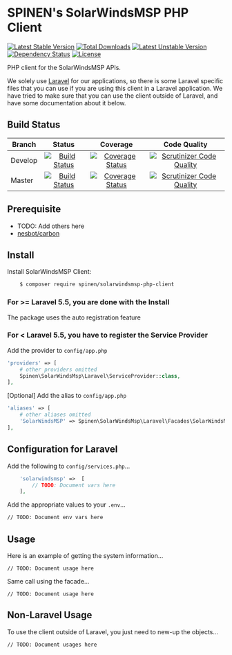 # SPINEN's SolarWindsMSP PHP Client

[![Latest Stable Version](https://poser.pugx.org/spinen/solarwindsmsp-php-client/v/stable)](https://packagist.org/packages/spinen/solarwindsmsp-php-client)
[![Total Downloads](https://poser.pugx.org/spinen/solarwindsmsp-php-client/downloads)](https://packagist.org/packages/spinen/solarwindsmsp-php-client)
[![Latest Unstable Version](https://poser.pugx.org/spinen/solarwindsmsp-php-client/v/unstable)](https://packagist.org/packages/spinen/solarwindsmsp-php-client)
[![Dependency Status](https://www.versioneye.com/php/spinen:solarwindsmsp-php-client/badge.svg)](https://www.versioneye.com/php/spinen:solarwindsmsp-php-client)
[![License](https://poser.pugx.org/spinen/solarwindsmsp-php-client/license)](https://packagist.org/packages/spinen/solarwindsmsp-php-client)

PHP client for the SolarWindsMSP APIs.

We solely use [Laravel](http://www.laravel.com) for our applications, so there is some Laravel specific files that you can use if you are using this client in a Laravel application. We have tried to make sure that you can use the client outside of Laravel, and have some documentation about it below.

## Build Status

| Branch | Status | Coverage | Code Quality |
| ------ | :----: | :------: | :----------: |
| Develop | [![Build Status](https://github.com/spinen/solarwindsmsp-php-client/workflows/CI/badge.svg?branch=develop)](https://github.com/spinen/solarwindsmsp-php-client/workflows/CI/badge.svg?branch=develop) | [![Coverage Status](https://scrutinizer-ci.com/g/spinen/solarwindsmsp-php-client/badges/coverage.png?b=develop)](https://scrutinizer-ci.com/g/spinen/solarwindsmsp-php-client/badges/coverage.png?b=develop) | [![Scrutinizer Code Quality](https://scrutinizer-ci.com/g/spinen/solarwindsmsp-php-client/badges/quality-score.png?b=develop)](https://scrutinizer-ci.com/g/spinen/solarwindsmsp-php-client/?branch=develop) |
| Master | [![Build Status](https://github.com/spinen/solarwindsmsp-php-client/workflows/CI/badge.svg?branch=master)](https://github.com/spinen/solarwindsmsp-php-client/workflows/CI/badge.svg?branch=master) | [![Coverage Status](https://scrutinizer-ci.com/g/spinen/solarwindsmsp-php-client/badges/coverage.png?b=master)](https://scrutinizer-ci.com/g/spinen/solarwindsmsp-php-client/badges/coverage.png?b=master) | [![Scrutinizer Code Quality](https://scrutinizer-ci.com/g/spinen/solarwindsmsp-php-client/badges/quality-score.png?b=master)](https://scrutinizer-ci.com/g/spinen/solarwindsmsp-php-client/?branch=master) |

## Prerequisite

* TODO: Add others here
* [nesbot/carbon](https://github.com/briannesbitt/Carbon)

## Install

Install SolarWindsMSP Client:

```bash
    $ composer require spinen/solarwindsmsp-php-client
```

### For >= Laravel 5.5, you are done with the Install

The package uses the auto registration feature

### For < Laravel 5.5, you have to register the Service Provider

Add the provider to ```config/app.php```

```php
'providers' => [
    # other providers omitted
    Spinen\SolarWindsMsp\Laravel\ServiceProvider::class,
],
```

[Optional] Add the alias to ```config/app.php```

```php
'aliases' => [
    # other aliases omitted
    'SolarWindsMSP' => Spinen\SolarWindsMsp\Laravel\Facades\SolarWindsMsp::class,
],
```

## Configuration for Laravel

Add the following to ```config/services.php```...

```php
    'solarwindsmsp' =>  [
        // TODO: Document vars here
    ],
```

Add the appropriate values to your ```.env```...

```bash
// TODO: Document env vars here
```

## Usage

Here is an example of getting the system information...

```
// TODO: Document usage here
```

Same call using the facade...

```
// TODO: Document usage here
```

## Non-Laravel Usage

To use the client outside of Laravel, you just need to new-up the objects...
 
```
// TODO: Document usages here
```
